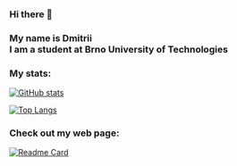 ### Hi there 👋 <br/>

### My name is Dmitrii <br/> I am a student at Brno University of Technologies</p>

### My stats:

[![GitHub stats](https://github-readme-stats.vercel.app/api?username=re-roll&theme=transparent)](https://github.com/anuraghazra/github-readme-stats)

[![Top Langs](https://github-readme-stats.vercel.app/api/top-langs/?username=re-roll&layout=compact&theme=transparent&hide=jupyter%20notebook,makefile)](https://github.com/anuraghazra/github-readme-stats)

### Check out my web page:

[![Readme Card](https://github-readme-stats.vercel.app/api/pin/?username=re-roll&repo=re-roll-react)](https://github.com/anuraghazra/github-readme-stats)

<!--
**re-roll/re-roll** is a ✨ _special_ ✨ repository because its `README.md` (this file) appears on your GitHub profile.

Here are some ideas to get you started:

- 🔭 I’m currently working on ...
- 🌱 I’m currently learning ...
- 👯 I’m looking to collaborate on ...
- 🤔 I’m looking for help with ...
- 💬 Ask me about ...
- 📫 How to reach me: ...
- 😄 Pronouns: ...
- ⚡ Fun fact: ...
-->
